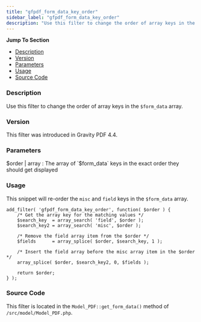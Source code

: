 ```yaml
---
title: "gfpdf_form_data_key_order"
sidebar_label: "gfpdf_form_data_key_order"
description: "Use this filter to change the order of array keys in the $form_data array."
---
```


**Jump To Section**

* [Description](#description)
* [Version](#version)
* [Parameters](#parameters)
* [Usage](#usage)
* [Source Code](#source-code)

### Description

Use this filter to change the order of array keys in the `$form_data` array.

### Version

This filter was introduced in Gravity PDF 4.4.

### Parameters

$order | array
:    The array of `$form_data` keys in the exact order they should get displayed

### Usage

This snippet will re-order the `misc` and `field` keys in the `$form_data` array.

```
add_filter( 'gfpdf_form_data_key_order', function( $order ) {
	/* Get the array key for the matching values */
	$search_key  = array_search( 'field', $order );
	$search_key2 = array_search( 'misc', $order );

	/* Remove the field array item from the $order */
	$fields      = array_splice( $order, $search_key, 1 );

	/* Insert the field array before the misc array item in the $order */
	array_splice( $order, $search_key2, 0, $fields );

	return $order;
} );
```

### Source Code

This filter is located in the `Model_PDF::get_form_data()` method of `/src/model/Model_PDF.php`.